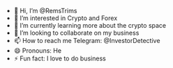 - 👋 Hi, I’m @RemsTrims
- 👀 I’m interested in Crypto and Forex
- 🌱 I’m currently learning more about the crypto space
- 💞️ I’m looking to collaborate on my business
- 📫 How to reach me Telegram: @InvestorDetective 
- 😄 Pronouns: He
- ⚡ Fun fact: I love to do business

<!---
RemsTrims/RemsTrims is a ✨ special ✨ repository because its `README.md` (this file) appears on your GitHub profile.
You can click the Preview link to take a look at your changes.
--->

